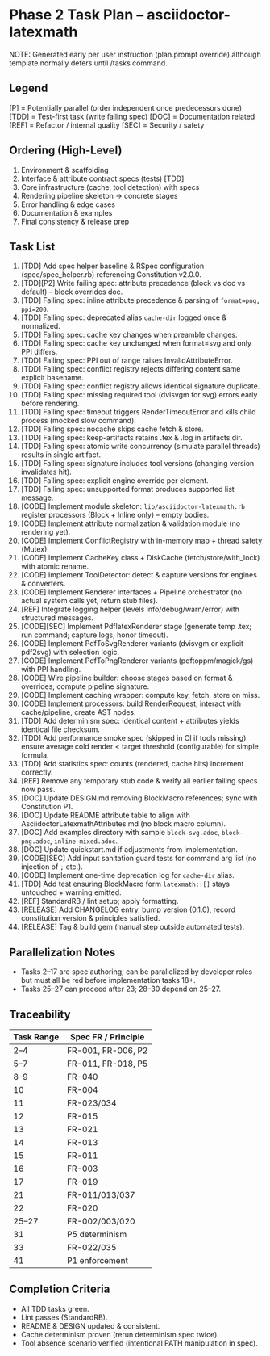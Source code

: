 # Phase 2 Task Plan – asciidoctor-latexmath

NOTE: Generated early per user instruction (plan.prompt override) although template normally defers until /tasks command.

## Legend
[P] = Potentially parallel (order independent once predecessors done)
[TDD] = Test-first task (write failing spec)
[DOC] = Documentation related
[REF] = Refactor / internal quality
[SEC] = Security / safety

## Ordering (High-Level)
1. Environment & scaffolding
2. Interface & attribute contract specs (tests) [TDD]
3. Core infrastructure (cache, tool detection) with specs
4. Rendering pipeline skeleton → concrete stages
5. Error handling & edge cases
6. Documentation & examples
7. Final consistency & release prep

## Task List
1. [TDD] Add spec helper baseline & RSpec configuration (spec/spec_helper.rb) referencing Constitution v2.0.0.
2. [TDD][P2] Write failing spec: attribute precedence (block vs doc vs default) – block overrides doc.
3. [TDD] Failing spec: inline attribute precedence & parsing of `format=png, ppi=200`.
4. [TDD] Failing spec: deprecated alias `cache-dir` logged once & normalized.
5. [TDD] Failing spec: cache key changes when preamble changes.
6. [TDD] Failing spec: cache key unchanged when format=svg and only PPI differs.
7. [TDD] Failing spec: PPI out of range raises InvalidAttributeError.
8. [TDD] Failing spec: conflict registry rejects differing content same explicit basename.
9. [TDD] Failing spec: conflict registry allows identical signature duplicate.
10. [TDD] Failing spec: missing required tool (dvisvgm for svg) errors early before rendering.
11. [TDD] Failing spec: timeout triggers RenderTimeoutError and kills child process (mocked slow command).
12. [TDD] Failing spec: nocache skips cache fetch & store.
13. [TDD] Failing spec: keep-artifacts retains .tex & .log in artifacts dir.
14. [TDD] Failing spec: atomic write concurrency (simulate parallel threads) results in single artifact.
15. [TDD] Failing spec: signature includes tool versions (changing version invalidates hit).
16. [TDD] Failing spec: explicit engine override per element.
17. [TDD] Failing spec: unsupported format produces supported list message.
18. [CODE] Implement module skeleton: `lib/asciidoctor-latexmath.rb` register processors (Block + Inline only) – empty bodies.
19. [CODE] Implement attribute normalization & validation module (no rendering yet).
20. [CODE] Implement ConflictRegistry with in-memory map + thread safety (Mutex).
21. [CODE] Implement CacheKey class + DiskCache (fetch/store/with_lock) with atomic rename.
22. [CODE] Implement ToolDetector: detect & capture versions for engines & converters.
23. [CODE] Implement Renderer interfaces + Pipeline orchestrator (no actual system calls yet, return stub files).
24. [REF] Integrate logging helper (levels info/debug/warn/error) with structured messages.
25. [CODE][SEC] Implement PdflatexRenderer stage (generate temp .tex; run command; capture logs; honor timeout).
26. [CODE] Implement PdfToSvgRenderer variants (dvisvgm or explicit pdf2svg) with selection logic.
27. [CODE] Implement PdfToPngRenderer variants (pdftoppm/magick/gs) with PPI handling.
28. [CODE] Wire pipeline builder: choose stages based on format & overrides; compute pipeline signature.
29. [CODE] Implement caching wrapper: compute key, fetch, store on miss.
30. [CODE] Implement processors: build RenderRequest, interact with cache/pipeline, create AST nodes.
31. [TDD] Add determinism spec: identical content + attributes yields identical file checksum.
32. [TDD] Add performance smoke spec (skipped in CI if tools missing) ensure average cold render < target threshold (configurable) for simple formula.
33. [TDD] Add statistics spec: counts (rendered, cache hits) increment correctly.
34. [REF] Remove any temporary stub code & verify all earlier failing specs now pass.
35. [DOC] Update DESIGN.md removing BlockMacro references; sync with Constitution P1.
36. [DOC] Update README attribute table to align with AsciidoctorLatexmathAttributes.md (no block macro column).
37. [DOC] Add examples directory with sample `block-svg.adoc`, `block-png.adoc`, `inline-mixed.adoc`.
38. [DOC] Update quickstart.md if adjustments from implementation.
39. [CODE][SEC] Add input sanitation guard tests for command arg list (no injection of `;` etc.).
40. [CODE] Implement one-time deprecation log for `cache-dir` alias.
41. [TDD] Add test ensuring BlockMacro form `latexmath::[]` stays untouched + warning emitted.
42. [REF] StandardRB / lint setup; apply formatting.
43. [RELEASE] Add CHANGELOG entry, bump version (0.1.0), record constitution version & principles satisfied.
44. [RELEASE] Tag & build gem (manual step outside automated tests).

## Parallelization Notes
- Tasks 2–17 are spec authoring; can be parallelized by developer roles but must all be red before implementation tasks 18+.
- Tasks 25–27 can proceed after 23; 28–30 depend on 25–27.

## Traceability
| Task Range | Spec FR / Principle |
|------------|---------------------|
| 2–4 | FR-001, FR-006, P2 |
| 5–7 | FR-011, FR-018, P5 |
| 8–9 | FR-040 |
| 10 | FR-004 |
| 11 | FR-023/034 |
| 12 | FR-015 |
| 13 | FR-021 |
| 14 | FR-013 |
| 15 | FR-011 |
| 16 | FR-003 |
| 17 | FR-019 |
| 21 | FR-011/013/037 |
| 22 | FR-020 |
| 25–27 | FR-002/003/020 |
| 31 | P5 determinism |
| 33 | FR-022/035 |
| 41 | P1 enforcement |

## Completion Criteria
- All TDD tasks green.
- Lint passes (StandardRB).
- README & DESIGN updated & consistent.
- Cache determinism proven (rerun determinism spec twice).
- Tool absence scenario verified (intentional PATH manipulation in spec).

